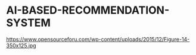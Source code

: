 # AI-BASED-RECOMMENDATION-SYSTEM
https://www.opensourceforu.com/wp-content/uploads/2015/12/Figure-14-350x125.jpg
